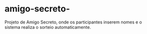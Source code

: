 # amigo-secreto-
Projeto de Amigo Secreto, onde os participantes inserem nomes e o sistema realiza o sorteio automaticamente.
